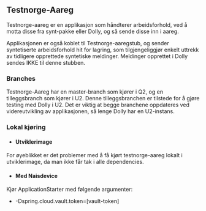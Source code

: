 ## Testnorge-Aareg

Testnorge-aareg er en applikasjon som håndterer arbeidsforhold,
ved å motta disse fra synt-pakke eller Dolly, og så sende disse inn i aareg.

Applikasjonen er også koblet til Testnorge-aaregstub,
og sender syntetiserte arbeidsforhold hit for lagring, 
som tilgjengeliggjør enkelt uttrekk av tidligere opprettede syntetiske meldinger.
Meldinger opprettet i Dolly sendes IKKE til denne stubben.

### Branches
Testnorge-Aareg har en master-branch som kjører i Q2, 
og en tilleggsbranch som kjører i U2. 
Denne tilleggsbranchen er tilstede for å gjøre testing med Dolly i U2. 
Det er viktig at begge branchene oppdateres ved videreutvikling av applikasjonen, 
så lenge Dolly har en U2-instans.

### Lokal kjøring

* #### Utviklerimage

For øyeblikket er det problemer med å få kjørt testnorge-aareg lokalt i utviklerimage, 
da man ikke får tak i alle dependencies. 

* #### Med Naisdevice

Kjør ApplicationStarter med følgende argumenter:
 
 - -Dspring.cloud.vault.token=[vault-token]